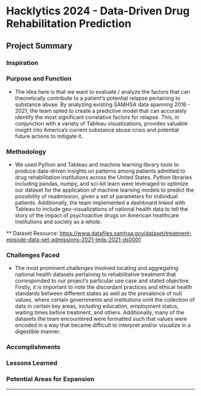 # Hacklytics 2024 - Data-Driven Drug Rehabilitation Prediction 

## Project Summary 
### Inspiration 

### Purpose and Function
* The idea here is that we want to evaluate / analyze the factors that can theoretically contribute to a patient’s potential relapse pertaining to substance abuse.
  By analyzing existing SAMHSA data spanning 2016 - 2021, the team opted to create a predictive model that can accurately identify the most significant correlative factors for relapse.
  This, in conjunction with a variety of Tableau visualizations, provides valuable insight into America’s current substance abuse crisis and potential future actions to mitigate it. 

### Methodology
* We used Python and Tableau and machine learning library tools to produce data-driven insights on patterns among patients admitted to drug rehabilitation institutions
  across the United States. Python libraries including pandas, numpy, and sci-kit learn were leveraged to optimize our dataset for the application of machine learning models to
  predict the possibility of readmission, given a set of parameters for individual patients. Additionally, the team implemented a dashboard linked with Tableau to include geo-visualizations
  of national health data to tell the story of the impact of psychoactive drugs on American healthcare institutions and society as a whole.
  
** Dataset Resource: https://www.datafiles.samhsa.gov/dataset/treatment-episode-data-set-admissions-2021-teds-2021-ds0001

### Challenges Faced
* The most prominent challenges involved locating and aggregating national health datasets pertaining to rehabilitative treatment that corresponded to our project’s particular use case and stated objective.
  Firstly, it is important to note the discordant practices and ethical health standards between different states as well as the prevalence of null values, where certain governments and institutions omit
  the collection of data in certain key areas, including education, employment status, waiting times before treatment, and others. Additionally, many of the datasets the team encountered were formatted such
  that values were encoded in a way that became difficult to interpret and/or visualize in a digestible manner.
### Accomplishments

### Lessons Learned

### Potential Areas for Expansion

---
